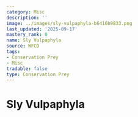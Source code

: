 ```yaml
---
category: Misc
description: ''
image: ../images/sly-vulpaphyla-b6416b9833.png
last_updated: '2025-09-17'
mastery_rank: 0
name: Sly Vulpaphyla
source: WFCD
tags:
- Conservation Prey
- Misc
tradable: false
type: Conservation Prey
---
```


# Sly Vulpaphyla

